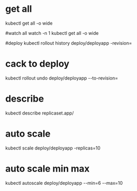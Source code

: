 # get all
kubectl get all -o wide

#watch all
watch -n 1 kubectl get all -o wide

#deploy
kubectl rollout history deploy/deployapp -revision=<number revision>

# cack to deploy
kubectl rollout undo deploy/deployapp --to-revision=<number revision>

# describe
kubectl describe replicaset.app/

# auto scale
kubectl scale deploy/deployapp -replicas=10

# auto scale min max
kubectl autoscale deploy/deployapp --min=6 --max=10